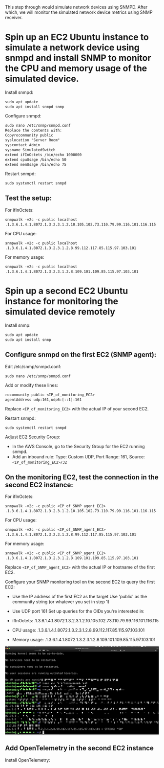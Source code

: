 This step through would simulate network devices using SNMPD. After which, we will monitor the simulated network device metrics using SNMP receiver.

# Spin up an EC2 Ubuntu instance to simulate a network device using snmpd and install SNMP to monitor the CPU and memory usage of the simulated device.

Install snmpd:

```
sudo apt update
sudo apt install snmpd snmp
```

Configure snmpd:

```
sudo nano /etc/snmp/snmpd.conf
Replace the contents with:
Copyrocommunity public
syslocation "Server Room"
syscontact Admin 
sysname SimulatedSwitch
extend ifInOctets /bin/echo 1000000
extend cpuUsage /bin/echo 50
extend memUsage /bin/echo 75
```

Restart snmpd:

```
sudo systemctl restart snmpd
```

## Test the setup:


For ifInOctets:
```
snmpwalk -v2c -c public localhost .1.3.6.1.4.1.8072.1.3.2.3.1.2.10.105.102.73.110.79.99.116.101.116.115
```

For CPU usage:
```
snmpwalk -v2c -c public localhost .1.3.6.1.4.1.8072.1.3.2.3.1.2.8.99.112.117.85.115.97.103.101
```

For memory usage:
```
snmpwalk -v2c -c public localhost .1.3.6.1.4.1.8072.1.3.2.3.1.2.8.109.101.109.85.115.97.103.101
```

# Spin up a second EC2 Ubuntu instance for monitoring the simulated device remotely
Install snmp:

```
sudo apt update
sudo apt install snmp
```

## Configure snmpd on the first EC2 (SNMP agent):

Edit /etc/snmp/snmpd.conf:

```
sudo nano /etc/snmp/snmpd.conf
```

Add or modify these lines:

```
rocommunity public <IP_of_monitoring_EC2>
agentAddress udp:161,udp6:[::1]:161

```
Replace `<IP_of_monitoring_EC2>` with the actual IP of your second EC2.


Restart snmpd:

```
sudo systemctl restart snmpd
```

Adjust EC2 Security Group:

- In the AWS Console, go to the Security Group for the EC2 running snmpd.
- Add an inbound rule: Type: Custom UDP, Port Range: 161, Source: `<IP_of_monitoring_EC2>/32`


## On the monitoring EC2, test the connection in the second EC2 instance:


For ifInOctets:
```
snmpwalk -v2c -c public <IP_of_SNMP_agent_EC2> .1.3.6.1.4.1.8072.1.3.2.3.1.2.10.105.102.73.110.79.99.116.101.116.115
```

For CPU usage:
```
snmpwalk -v2c -c public <IP_of_SNMP_agent_EC2> .1.3.6.1.4.1.8072.1.3.2.3.1.2.8.99.112.117.85.115.97.103.101
```

For memory usage:
```
snmpwalk -v2c -c public <IP_of_SNMP_agent_EC2> .1.3.6.1.4.1.8072.1.3.2.3.1.2.8.109.101.109.85.115.97.103.101
```

Replace `<IP_of_SNMP_agent_EC2>` with the actual IP or hostname of the first EC2.

Configure your SNMP monitoring tool on the second EC2 to query the first EC2:

- Use the IP address of the first EC2 as the target
Use 'public' as the community string (or whatever you set in step 1)
- Use UDP port 161
Set up queries for the OIDs you're interested in:

- ifInOctets: .1.3.6.1.4.1.8072.1.3.2.3.1.2.10.105.102.73.110.79.99.116.101.116.115
- CPU usage: .1.3.6.1.4.1.8072.1.3.2.3.1.2.8.99.112.117.85.115.97.103.101
- Memory usage: .1.3.6.1.4.1.8072.1.3.2.3.1.2.8.109.101.109.85.115.97.103.101

![](proof1.png)

## Add OpenTelemetry in the second EC2 instance
Install OpenTelemetry: